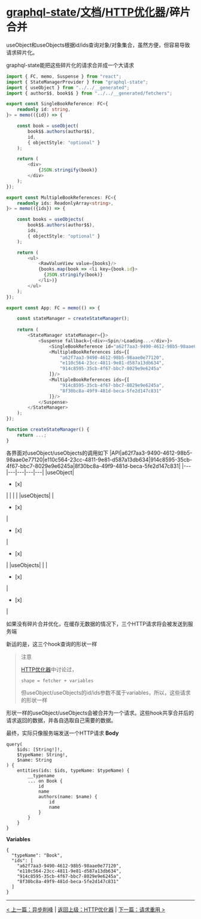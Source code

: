 # [graphql-state](https://github.com/babyfish-ct/graphql-state)/[文档](../README_zh_CN.md)/[HTTP优化器](./README_zh_CN.md)/碎片合并

useObject和useObjects根据id/ids查询对象/对象集合，虽然方便，但容易导致请求碎片化。

graphql-state能把这些碎片化的请求合并成一个大请求

```ts
import { FC, memo, Suspense } from "react";
import { StateManagerProvider } from "graphql-state";
import { useObject } from "../../__generated";
import { author$$, book$$ } from "../../__generated/fetchers";

export const SingleBookReference: FC<{
    readonly id: string,
}> = memo(({id}) => {

    const book = useObject(
        book$$.authors(author$$), 
        id,
        { objectStyle: "optional" }
    );

    return (
        <div>
            {JSON.stringify(book)}
        </div>
    );
});

export const MultipleBookReferences: FC<{
    readonly ids: ReadonlyArray<string>,
}> = memo(({ids}) => {

    const books = useObjects(
        book$$.authors(author$$), 
        ids,
        { objectStyle: "optional" }
    );

    return (
        <ul>
            <RawValueView value={books}/>
            {books.map(book => <li key={book.id}>
              {JSON.stringify(book)}
            </li>)}
        </ul>
    );
});

export const App: FC = memo(() => {

    const stateManager = createStateManager();
    
    return (
        <StateManager stateManager={}>
            <Suspense fallback={<div><Spin/>Loading...</div>}>
                <SingleBookReference id="a62f7aa3-9490-4612-98b5-98aae0e77120"/>
                <MultipleBookReferences ids={[
                    "a62f7aa3-9490-4612-98b5-98aae0e77120",
                    "e110c564-23cc-4811-9e81-d587a13db634",
                    "914c8595-35cb-4f67-bbc7-8029e9e6245a"
                ]}/>
                <MultipleBookReferences ids={[
                    "914c8595-35cb-4f67-bbc7-8029e9e6245a",
                    "8f30bc8a-49f9-481d-beca-5fe2d147c831"
                ]}/>
            </Suspense>  
        </StateManager>
    );
});

function createStateManager() {
    return ...;
}
```

各界面对useObject/useObjects的调用如下
|API|a62f7aa3-9490-4612-98b5-98aae0e77120|e110c564-23cc-4811-9e81-d587a13db634|914c8595-35cb-4f67-bbc7-8029e9e6245a|8f30bc8a-49f9-481d-beca-5fe2d147c831|
|---|---|---|---|---|
|useObject|<ul><li>[x] </li></ul>| | | |
|useObjects| |<ul><li>[x] </li></ul>|<ul><li>[x] </li></ul>|<ul><li>[x] </li></ul>|
|useObjects| | |<ul><li>[x] </li></ul>|<ul><li>[x] </li></ul>|

如果没有碎片合并优化，在缓存无数据的情况下，三个HTTP请求将会被发送到服务端

新运的是，这三个hook查询的形状一样
> 注意
> 
> [HTTP优化器](./README_zh_CN.md)中讨论过，
> ```
> shape = fetcher + variables
> ```
> 但useObject/useObjects的id/ids参数不属于variables，所以，这些请求的形状一样

形状一样的useObject/useObjects会被合并为一个请求。这些hook共享合并后的请求返回的数据，并各自选取自己需要的数据。

最终，实际只像服务端发送一个HTTP请求
**Body**
```
query(
	$ids: [String!]!, 
	$typeName: String!, 
	$name: String
) {
	entities(ids: $ids, typeName: $typeName) {
		__typename
		... on Book {
			id
			name
			authors(name: $name) {
				id
				name
			}
		}
	}
}
```
**Variables**
```
{
  "typeName": "Book",
  "ids": [
    "a62f7aa3-9490-4612-98b5-98aae0e77120",
    "e110c564-23cc-4811-9e81-d587a13db634",
    "914c8595-35cb-4f67-bbc7-8029e9e6245a",
    "8f30bc8a-49f9-481d-beca-5fe2d147c831"
  ]
}
```


-----------
[< 上一篇：异步削峰](./peak-clipping_zh_CN.md) | [返回上级：HTTP优化器](./README_zh_CN.md) | [下一篇：请求重用 >](./reuse-request_zh_CN.md)
